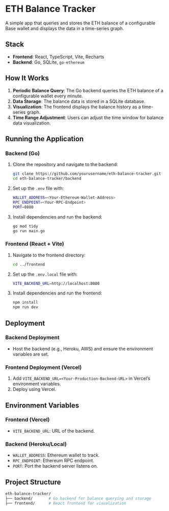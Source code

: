 # **ETH Balance Tracker**

A simple app that queries and stores the ETH balance of a configurable Base wallet and displays the data in a time-series graph.

## **Stack**
- **Frontend**: React, TypeScript, Vite, Recharts
- **Backend**: Go, SQLite, `go-ethereum`

## **How It Works**
1. **Periodic Balance Query**: The Go backend queries the ETH balance of a configurable wallet every minute.
2. **Data Storage**: The balance data is stored in a SQLite database.
3. **Visualization**: The frontend displays the balance history as a time-series graph.
4. **Time Range Adjustment**: Users can adjust the time window for balance data visualization.

## **Running the Application**

### **Backend (Go)**
1. Clone the repository and navigate to the backend:
    ```bash
    git clone https://github.com/yourusername/eth-balance-tracker.git
    cd eth-balance-tracker/backend
    ```
2. Set up the `.env` file with:
    ```bash
    WALLET_ADDRESS=<Your-Ethereum-Wallet-Address>
    RPC_ENDPOINT=<Your-RPC-Endpoint>
    PORT=8080
    ```
3. Install dependencies and run the backend:
    ```bash
    go mod tidy
    go run main.go
    ```

### **Frontend (React + Vite)**
1. Navigate to the frontend directory:
    ```bash
    cd ../frontend
    ```
2. Set up the `.env.local` file with:
    ```bash
    VITE_BACKEND_URL=http://localhost:8080
    ```
3. Install dependencies and run the frontend:
    ```bash
    npm install
    npm run dev
    ```

## **Deployment**

### **Backend Deployment**
- Host the backend (e.g., Heroku, AWS) and ensure the environment variables are set.

### **Frontend Deployment (Vercel)**
1. Add `VITE_BACKEND_URL=<Your-Production-Backend-URL>` in Vercel’s environment variables.
2. Deploy using Vercel.

## **Environment Variables**

### **Frontend (Vercel)**
- `VITE_BACKEND_URL`: URL of the backend.

### **Backend (Heroku/Local)**
- `WALLET_ADDRESS`: Ethereum wallet to track.
- `RPC_ENDPOINT`: Ethereum RPC endpoint.
- `PORT`: Port the backend server listens on.

## **Project Structure**
```bash
eth-balance-tracker/
├── backend/       # Go backend for balance querying and storage
├── frontend/      # React frontend for visualization
